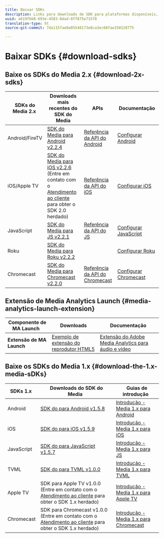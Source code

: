 ```yaml
---
title: Baixar SDKs
description: Links para downloads de SDK para plataformas disponíveis, incluindo Android, iOS, JavaScript, Chromecast e Roku.
uuid: a619fbb8-693e-4583-8dad-0ff875e715f8
translation-type: ht
source-git-commit: 7da115fae0a05548173e8ca3ec68fae250128775

---
```



# Baixar SDKs {#download-sdks}

## Baixe os SDKs do Media 2.x {#download-2x-sdks}

| SDKs do Media 2.x  | Downloads mais recentes do SDK do Media |  APIs   |  Documentação  |
| --- | --- | --- | --- |
| Android/FireTV | [SDK do Media para Android v2.2.4](https://github.com/Adobe-Marketing-Cloud/media-sdks/releases/tag/android-v2.2.4) | [Referência da API do Android](https://adobe-marketing-cloud.github.io/media-sdks/reference/android/) | [Configurar Android](/help/sdk-implement/setup/set-up-android.md) |
| iOS/Apple TV | [SDK do Media para iOS v2.2.6](https://github.com/Adobe-Marketing-Cloud/media-sdks/releases/tag/ios-v2.2.6) (Entre em contato com o [Atendimento ao cliente ](https://helpx.adobe.com/br/marketing-cloud/contact-support.html) para obter o SDK 2.0 herdado) | [Referência da API do iOS](https://adobe-marketing-cloud.github.io/media-sdks/reference/ios/) | [Configurar iOS](/help/sdk-implement/setup/set-up-ios.md) |
| JavaScript | [SDK do Media para JS v2.2.1](https://github.com/Adobe-Marketing-Cloud/media-sdks/releases/tag/js-v2.2.1) | [Referência da API do JS](https://adobe-marketing-cloud.github.io/media-sdks/reference/javascript/) | [Configurar JavaScript](/help/sdk-implement/setup/set-up-js.md) |
| Roku | [SDK do Media para Roku v2.2.2](https://github.com/Adobe-Marketing-Cloud/media-sdks/releases/tag/roku-v2.2.2) |  | [Configurar Roku](/help/sdk-implement/setup/set-up-roku.md) |
| Chromecast | [SDK do Media para Chromecast v2.2.0](https://github.com/Adobe-Marketing-Cloud/media-sdks/releases/tag/chromecast-v2.2.0) | [Referência da API do Chromecast](https://adobe-marketing-cloud.github.io/media-sdks/reference/chromecast/) | [Configurar Chromecast](/help/sdk-implement/setup/set-up-chromecast.md) |

## Extensão de Media Analytics Launch {#media-analytics-launch-extension}

| Componente de MA Launch   | Downloads | Documentação |
|---|---|---|
| **Extensão de MA Launch** | [Exemplo de extensão do reprodutor HTML5](https://github.com/adobe/reactor-adobe-va-sample-player) | [Extensão do Adobe Media Analytics para áudio e vídeo](https://docs.adobelaunch.com/extension-reference/web/adobe-media-analytics-for-audio-and-video-extension) |

## Baixe os SDKs do Media 1.x {#download-the-1.x-media-sDKs}

| SDKs 1.x  |  Downloads do SDK do Media  |  Guias de introdução  |
| --- | --- | --- |
| Android | [SDK do para Android v1.5.8](https://github.com/Adobe-Marketing-Cloud/video-heartbeat/releases/tag/android-v1.5.8) | [Introdução - Media 1.x para Android](setup/vhl-dev-guide-v15_android.pdf) |
| iOS | [SDK do para iOS v1.5.9](https://github.com/Adobe-Marketing-Cloud/video-heartbeat/releases/tag/ios-v1.5.9) | [Introdução - Media 1.x para iOS](setup/vhl-dev-guide-v15_ios.pdf) |
| JavaScript | [SDK do para JavaScript v1.5.7](https://github.com/Adobe-Marketing-Cloud/video-heartbeat/releases/tag/js-v1.5.7) | [Introdução - Media 1.x para JS](setup/vhl-dev-guide-v15_js.pdf) |
| TVML | [SDK do para TVML v1.0.0](https://github.com/Adobe-Marketing-Cloud/video-heartbeat/releases/tag/tvml-v1.0.0) | [Introdução - Media 1.x para TVML](setup/vhl_tvml.pdf) |
| Apple TV | SDK para Apple TV v1.0.0 (Entre em contato com o [Atendimento ao cliente](https://helpx.adobe.com/br/marketing-cloud/contact-support.html) para obter o SDK 1.x herdado) | [Introdução - Media 1.x para Apple TV](setup/vhl-dev-guide-v1x_appletv.pdf) |
| Chromecast | SDK para Chromecast v1.0.0 (Entre em contato com o [Atendimento ao cliente](https://helpx.adobe.com/br/marketing-cloud/contact-support.html) para obter o SDK 1.x herdado) | [Introdução - Media 1.x para Chromecast](setup/chromecast_1.x_sdk.pdf) |

